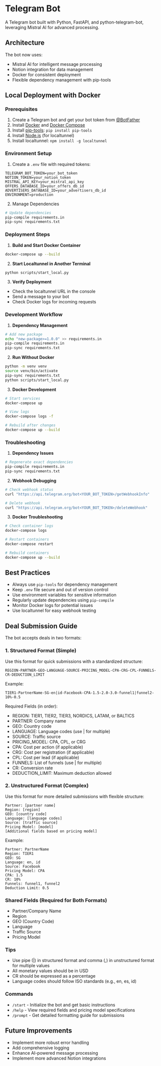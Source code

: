 # Telegram Bot

A Telegram bot built with Python, FastAPI, and python-telegram-bot, leveraging Mistral AI for advanced processing.

## Architecture

The bot now uses:
- Mistral AI for intelligent message processing
- Notion integration for data management
- Docker for consistent deployment
- Flexible dependency management with pip-tools

## Local Deployment with Docker

### Prerequisites

1. Create a Telegram bot and get your bot token from [@BotFather](https://t.me/botfather)
2. Install [Docker](https://docs.docker.com/get-docker/) and [Docker Compose](https://docs.docker.com/compose/install/)
3. Install [pip-tools](https://pip.pypa.io/en/stable/installation/): `pip install pip-tools`
4. Install [Node.js](https://nodejs.org/) (for localtunnel)
5. Install localtunnel: `npm install -g localtunnel`

### Environment Setup

1. Create a `.env` file with required tokens:
```
TELEGRAM_BOT_TOKEN=your_bot_token
NOTION_TOKEN=your_notion_token
MISTRAL_API_KEY=your_mistral_api_key
OFFERS_DATABASE_ID=your_offers_db_id
ADVERTISERS_DATABASE_ID=your_advertisers_db_id
ENVIRONMENT=production
```

2. Manage Dependencies
```bash
# Update dependencies
pip-compile requirements.in
pip-sync requirements.txt
```

### Deployment Steps

1. **Build and Start Docker Container**
```bash
docker-compose up --build
```

2. **Start Localtunnel in Another Terminal**
```bash
python scripts/start_local.py
```

3. **Verify Deployment**
- Check the localtunnel URL in the console
- Send a message to your bot
- Check Docker logs for incoming requests

### Development Workflow

1. **Dependency Management**
```bash
# Add new package
echo "new-package>=1.0.0" >> requirements.in
pip-compile requirements.in
pip-sync requirements.txt
```

2. **Run Without Docker**
```bash
python -m venv venv
source venv/bin/activate
pip-sync requirements.txt
python scripts/start_local.py
```

3. **Docker Development**
```bash
# Start services
docker-compose up

# View logs
docker-compose logs -f

# Rebuild after changes
docker-compose up --build
```

### Troubleshooting

1. **Dependency Issues**
```bash
# Regenerate exact dependencies
pip-compile requirements.in
pip-sync requirements.txt
```

2. **Webhook Debugging**
```bash
# Check webhook status
curl "https://api.telegram.org/bot<YOUR_BOT_TOKEN>/getWebhookInfo"

# Delete webhook
curl "https://api.telegram.org/bot<YOUR_BOT_TOKEN>/deleteWebhook"
```

3. **Docker Troubleshooting**
```bash
# Check container logs
docker-compose logs

# Restart containers
docker-compose restart

# Rebuild containers
docker-compose up --build
```

## Best Practices

- Always use `pip-tools` for dependency management
- Keep `.env` file secure and out of version control
- Use environment variables for sensitive information
- Regularly update dependencies using `pip-compile`
- Monitor Docker logs for potential issues
- Use localtunnel for easy webhook testing

## Deal Submission Guide

The bot accepts deals in two formats:

### 1. Structured Format (Simple)
Use this format for quick submissions with a standardized structure:
```
REGION-PARTNER-GEO-LANGUAGE-SOURCE-PRICING_MODEL-CPA-CRG-CPL-FUNNELS-CR-DEDUCTION_LIMIT
```

Example:
```
TIER1-PartnerName-SG-en|id-Facebook-CPA-1.5-2.0-3.0-funnel1|funnel2-10%-0.5
```

Required Fields (in order):
- REGION: TIER1, TIER2, TIER3, NORDICS, LATAM, or BALTICS
- PARTNER: Company name
- GEO: Country code
- LANGUAGE: Language codes (use | for multiple)
- SOURCE: Traffic source
- PRICING_MODEL: CPA, CPL, or CRG
- CPA: Cost per action (if applicable)
- CRG: Cost per registration (if applicable)
- CPL: Cost per lead (if applicable)
- FUNNELS: List of funnels (use | for multiple)
- CR: Conversion rate
- DEDUCTION_LIMIT: Maximum deduction allowed

### 2. Unstructured Format (Complex)
Use this format for more detailed submissions with flexible structure:

```
Partner: [partner name]
Region: [region]
GEO: [country code]
Language: [language codes]
Source: [traffic source]
Pricing Model: [model]
[Additional fields based on pricing model]
```

Example:
```
Partner: PartnerName
Region: TIER1
GEO: SG
Language: en, id
Source: Facebook
Pricing Model: CPA
CPA: 1.5
CR: 10%
Funnels: funnel1, funnel2
Deduction Limit: 0.5
```

### Shared Fields (Required for Both Formats)
- Partner/Company Name
- Region
- GEO (Country Code)
- Language
- Traffic Source
- Pricing Model

### Tips
- Use pipe (|) in structured format and comma (,) in unstructured format for multiple values
- All monetary values should be in USD
- CR should be expressed as a percentage
- Language codes should follow ISO standards (e.g., en, es, id)

### Commands
- `/start` - Initialize the bot and get basic instructions
- `/help` - View required fields and pricing model specifications
- `/prompt` - Get detailed formatting guide for submissions

## Future Improvements

- Implement more robust error handling
- Add comprehensive logging
- Enhance AI-powered message processing
- Implement more advanced Notion integrations
